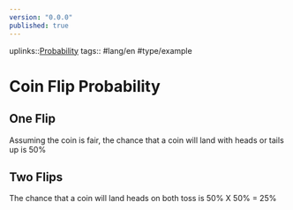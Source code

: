 ```yaml
---
version: "0.0.0"
published: true
---
```

uplinks::[Probability](./Probability.md)
tags:: #lang/en #type/example
# Coin Flip Probability

## One Flip
Assuming the coin is fair, the chance that a coin will land with heads or tails up is 50% 

## Two Flips
The chance that a coin will land heads on both toss is 50% X 50% = 25%
